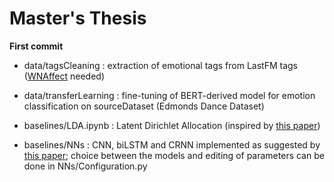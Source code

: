 # Master's Thesis 

**First commit**

- data/tagsCleaning
  : extraction of emotional tags from LastFM tags ([WNAffect](https://github.com/clemtoy/WNAffect/tree/master) needed)

- data/transferLearning
  : fine-tuning of BERT-derived model for emotion classification on sourceDataset (Edmonds Dance Dataset)

- baselines/LDA.ipynb
  : Latent Dirichlet Allocation (inspired by [this paper](https://ieeexplore.ieee.org/document/9440333))

- baselines/NNs
  : CNN, biLSTM and CRNN implemented as suggested by [this paper](https://ieeexplore.ieee.org/document/8999294); choice between the models and editing of parameters can be done in NNs/Configuration.py



